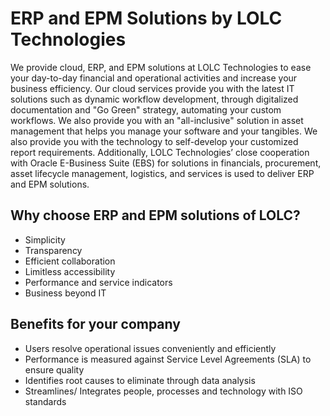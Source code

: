 # ERP and EPM Solutions by LOLC Technologies

We provide cloud, ERP, and EPM solutions at LOLC Technologies to ease your day-to-day financial and operational activities and increase your business efficiency. Our cloud services provide you with the latest IT solutions such as dynamic workflow development, through digitalized documentation and "Go Green" strategy, automating your custom workflows. We also provide you with an "all-inclusive" solution in asset management that helps you manage your software and your tangibles. We also provide you with the technology to self-develop your customized report requirements. Additionally, LOLC Technologies’ close cooperation with Oracle E-Business Suite (EBS) for solutions in financials, procurement, asset lifecycle management, logistics, and services is used to deliver ERP and EPM solutions.

## Why choose ERP and EPM solutions of LOLC?

*   Simplicity
*   Transparency
*   Efficient collaboration
*   Limitless accessibility
*   Performance and service indicators
*   Business beyond IT

## Benefits for your company

*   Users resolve operational issues conveniently and efficiently
*   Performance is measured against Service Level Agreements (SLA) to ensure quality
*   Identifies root causes to eliminate through data analysis
*   Streamlines/ Integrates people, processes and technology with ISO standards